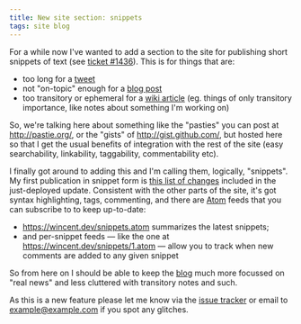 ```yaml
---
title: New site section: snippets
tags: site blog
---
```


For a while now I've wanted to add a section to the site for publishing short snippets of text (see [ticket \#1436](/issues/1436)). This is for things that are:

-   too long for a [tweet](/twitter)
-   not "on-topic" enough for a [blog post](/blog)
-   too transitory or ephemeral for a [wiki article](/wiki) (eg. things of only transitory importance, like notes about something I'm working on)

So, we're talking here about something like the "pasties" you can post at <http://pastie.org/>, or the "gists" of <http://gist.github.com/>, but hosted here so that I get the usual benefits of integration with the rest of the site (easy searchability, linkability, taggability, commentability etc).

I finally got around to adding this and I'm calling them, logically, "snippets". My first publication in snippet form is [this list of changes](/snippets/1) included in the just-deployed update. Consistent with the other parts of the site, it's got syntax highlighting, tags, commenting, and there are [Atom](/wiki/Atom) feeds that you can subscribe to to keep up-to-date:

-   <https://wincent.dev/snippets.atom> summarizes the latest snippets;
-   and per-snippet feeds — like the one at <https://wincent.dev/snippets/1.atom> — allow you to track when new comments are added to any given snippet

So from here on I should be able to keep the [blog](/blog) much more focussed on "real news" and less cluttered with transitory notes and such.

As this is a new feature please let me know via the [issue tracker](/wiki/issue_tracker) or email to <example@example.com> if you spot any glitches.
